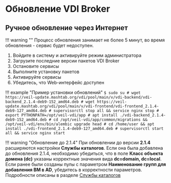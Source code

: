 # Обновление VDI Broker

## Ручное обновление через Интернет
!!! warning ""
    Процесс обновления занимает не более 5 минут, во время обновления - сервис будет недоступен.

1. Войдите в систему и активируйте режим администратора
1. Загрузите последние версии пакетов VDI Broker
1. Остановите сервисы
1. Выполните установку пакетов
1. Активируйте сервисы
1. Убедитесь, что Web-интерфейс доступен

!!! example "Пример установки обновлений"
    ```
    $ sudo su
    # wget https://veil-update.mashtab.org/vdi/pool/main/v/vdi-backend/vdi-backend_2.1.4-deb9-152_amd64.deb
    # wget https://veil-update.mashtab.org/vdi/pool/main/v/vdi-frontend/vdi-frontend_2.1.4-deb9-127_amd64.deb
    # supervisorctl stop all && service nginx stop
    # export PYTHONPATH=/opt/veil-vdi/app
    # apt install ./vdi-backend_2.1.4-deb9-152_amd64.deb
    # cd /opt/veil-vdi/app/common/migrations && /opt/veil-vdi/env/bin/alembic upgrade head
    # cd /home/user && apt install ./vdi-frontend_2.1.4-deb9-127_amd64.deb
    # supervisorctl start all && service nginx start
    ```

!!! warning "Обновление до 2.1.4"
    При обновлении до версии **2.1.4** расширяются настройки **Службы каталогов**. Если она была добавлена до обновления
    2.1.4, необходимо убедиться, что в поле **Класс объекта домена (dc)** указаны корректные значения вида 
    **dc=domain, dc=local**.  
    Если ранее были созданы пулы с параметром **Наименование групп для добавления ВМ в AD**, убедитесь в корректности
    параметров. Подробности описаны в разделе [Службы каталогов](../active_directory/info.md)